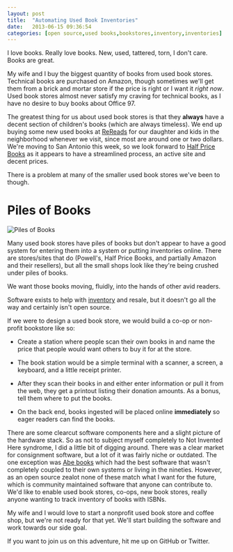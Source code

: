 ```yaml
---
layout: post
title:  "Automating Used Book Inventories"
date:   2013-06-15 09:36:54
categories: [open source,used books,bookstores,inventory,inventories]
---
```


I love books. Really love books. New, used, tattered, torn, I don't care. Books are great.

My wife and I buy the biggest quantity of books from used book stores. Technical books are purchased on Amazon, though sometimes we'll get them from a brick and mortar store if the price is right or I want it *right now*. Used book stores almost never satisfy my craving for technical books, as I have no desire to buy books about Office 97.

The greatest thing for us about used book stores is that they **always** have a decent section of children's books (which are always timeless). We end up buying some new used books at [ReReads](http://rereadsonline.com/) for our daughter and kids in the neighborhood whenever we visit, since most are around one or two dollars. We're moving to San Antonio this week, so we look forward to [Half Price Books](http://www.hpb.com) as it appears to have a streamlined process, an active site and decent prices.

There is a problem at many of the smaller used book stores we've been to though.

# Piles of Books

![Piles of Books](https://lh5.googleusercontent.com/-yFKuvoRrgTU/UAXAfFVnpQI/AAAAAAAAADQ/T8qI8ErfM-Y/w640-h480-no/ReReads)

Many used book stores have piles of books but don't appear to have a good system for entering them into a system or putting inventories online. There are stores/sites that do (Powell's, Half Price Books, and partially Amazon and their resellers), but all the small shops look like they're being crushed under piles of books.

We want those books moving, fluidly, into the hands of other avid readers.

Software exists to help with [inventory](http://www.abebooks.com/homebase/software-inventory-management-system-catalog/) and resale, but it doesn't go all the way and certainly isn't open source.

If we were to design a used book store, we would build a co-op or non-profit bookstore like so:

* Create a station where people scan their own books in and name the price that people would want others to buy it for at the store.

* The book station would be a simple terminal with a scanner, a screen, a keyboard, and a little receipt printer.

* After they scan their books in and either enter information or pull it from the web, they get a printout listing their donation amounts. As a bonus, tell them where to put the books.

* On the back end, books ingested will be placed online **immediately** so eager readers can find the books.

There are some clearcut software components here and a slight picture of the hardware stack. So as not to subject myself completely to Not Invented Here syndrome, I did a little bit of digging around. There was a clear market for consignment software, but a lot of it was fairly niche or outdated. The one exception was [Abe books](http://www.abebooks.com/homebase/software-inventory-management-system-catalog/) which had the best software that wasn't completely coupled to their own systems or living in the nineties. However, as an open source zealot none of these match what I want for the future, which is community maintained software that anyone can contribute to. We'd like to enable used book stores, co-ops, new book stores, really anyone wanting to track inventory of books with ISBNs.

My wife and I would love to start a nonprofit used book store and coffee shop, but we're not ready for that yet. We'll start building the software and work towards our side goal.

If you want to join us on this adventure, hit me up on GitHub or Twitter.
